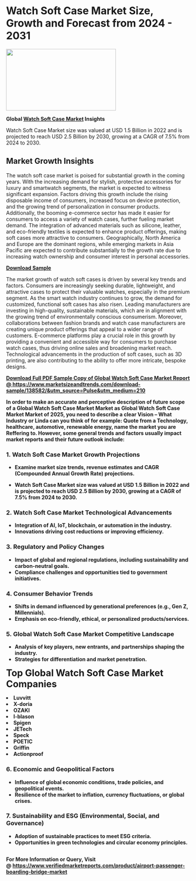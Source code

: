 <H1>Watch Soft Case Market Size, Growth and Forecast from 2024 - 2031</H1><img class="aligncenter size-medium wp-image-584254" src="https://thirdeyenews.in/wp-content/uploads/2024/09/Global-Market-Research-300x168.jpeg" alt="" width="300" height="168" /><p><strong>Global&nbsp;<a href="https://www.marketsizeandtrends.com/download-sample/138582/&amp;utm_source=Pulse&amp;utm_medium=210">Watch Soft Case Market</a> Insights</strong></p><p>Watch Soft Case Market size was valued at USD 1.5 Billion in 2022 and is projected to reach USD 2.5 Billion by 2030, growing at a CAGR of 7.5% from 2024 to 2030.</p><p><h2>Market Growth Insights</h2> <p>The watch soft case market is poised for substantial growth in the coming years. With the increasing demand for stylish, protective accessories for luxury and smartwatch segments, the market is expected to witness significant expansion. Factors driving this growth include the rising disposable income of consumers, increased focus on device protection, and the growing trend of personalization in consumer products. Additionally, the booming e-commerce sector has made it easier for consumers to access a variety of watch cases, further fueling market demand. The integration of advanced materials such as silicone, leather, and eco-friendly textiles is expected to enhance product offerings, making soft cases more attractive to consumers. Geographically, North America and Europe are the dominant regions, while emerging markets in Asia Pacific are expected to contribute substantially to the growth rate due to increasing watch ownership and consumer interest in personal accessories.</p> <p><strong><a href="#">Download Sample</a></strong></p> <p>The market growth of watch soft cases is driven by several key trends and factors. Consumers are increasingly seeking durable, lightweight, and attractive cases to protect their valuable watches, especially in the premium segment. As the smart watch industry continues to grow, the demand for customized, functional soft cases has also risen. Leading manufacturers are investing in high-quality, sustainable materials, which are in alignment with the growing trend of environmentally conscious consumerism. Moreover, collaborations between fashion brands and watch case manufacturers are creating unique product offerings that appeal to a wider range of customers. E-commerce platforms play a crucial role in this growth by providing a convenient and accessible way for consumers to purchase watch cases, thus driving online sales and broadening market reach. Technological advancements in the production of soft cases, such as 3D printing, are also contributing to the ability to offer more intricate, bespoke designs.</p> <p><strong><a href="#"></p><p><span class=""><strong>Download Full PDF Sample Copy of Global Watch Soft Case Market Report</strong> @ <a href="https://www.marketsizeandtrends.com/download-sample/138582/&amp;utm_source=Pulse&amp;utm_medium=210" target="_blank">https://www.marketsizeandtrends.com/download-sample/138582/&amp;utm_source=Pulse&amp;utm_medium=210</a></span></p><p>In order to make an accurate and perceptive description of future scope of a Global&nbsp;Watch Soft Case Market Market as Global&nbsp;Watch Soft Case Market Market of 2025, you need to describe a clear Vision &ndash; What Industry or Linda can you think of for example: Quote from a Technology, healthcare, automotive, renewable energy, name the market you are Reffering to. However, some general trends and factors usually impact market reports and their future outlook include:</p><h3>1.&nbsp;<strong>Watch Soft Case Market Growth Projections</strong></h3><ul><li>Examine market size trends, revenue estimates and CAGR (Compounded Annual Growth Rate) projections.</li><li><p>Watch Soft Case Market size was valued at USD 1.5 Billion in 2022 and is projected to reach USD 2.5 Billion by 2030, growing at a CAGR of 7.5% from 2024 to 2030.</p></li></ul><h3>2.&nbsp;<strong>Watch Soft Case Market Technological Advancements</strong></h3><ul><li>Integration of AI, IoT, blockchain, or automation in the industry.</li><li>Innovations driving cost reductions or improving efficiency.</li></ul><h3>3.&nbsp;<strong>Regulatory and Policy Changes</strong></h3><ul><li>Impact of global and regional regulations, including sustainability and carbon-neutral goals.</li><li>Compliance challenges and opportunities tied to government initiatives.</li></ul><h3>4.&nbsp;<strong>Consumer Behavior Trends</strong></h3><ul><li>Shifts in demand influenced by generational preferences (e.g., Gen Z, Millennials).</li><li>Emphasis on eco-friendly, ethical, or personalized products/services.</li></ul><h3>5.&nbsp;<strong>Global Watch Soft Case Market Competitive Landscape</strong></h3><ul><li>Analysis of key players, new entrants, and partnerships shaping the industry.</li><li>Strategies for differentiation and market penetration.</li></ul><p data-pm-slice="1 1 []"><span style="color: inherit; font-family: inherit; font-size: 25px;">Top Global Watch Soft Case Market Companies</span></p><div class="" data-test-id=""><p><li>Luvvitt</li><li> X-doria</li><li> OZAKI</li><li> I-blason</li><li> Spigen</li><li> JETech</li><li> Speck</li><li> POETIC</li><li> Griffin</li><li> Actionproof</li></p></div><h3>6.&nbsp;<strong>Economic and Geopolitical Factors</strong></h3><ul><li>Influence of global economic conditions, trade policies, and geopolitical events.</li><li>Resilience of the market to inflation, currency fluctuations, or global crises.</li></ul><h3>7.&nbsp;<strong>Sustainability and ESG (Environmental, Social, and Governance)</strong></h3><ul><li>Adoption of sustainable practices to meet ESG criteria.</li><li>Opportunities in green technologies and circular economy principles.</li></ul><h2><strong style="font-size: 14px;">For More Information or Query, Visit @&nbsp;</strong><a style="background-color: #ffffff; font-size: 14px;" href="https://www.marketsizeandtrends.com/report/watch-soft-case-market/" target="_blank">https://www.verifiedmarketreports.com/product/airport-passenger-boarding-bridge-market</a></h2>

